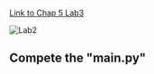 
[Link to Chap 5 Lab3](https://docs.google.com/presentation/d/1r3h2R9JwK9HK_U2Ia-zncL0BSjHV6Giu6ugNJ6yZpgc/edit#slide=id.g16b5233a379_0_41)

![Lab2](https://awesomescreenshot.s3.amazonaws.com/image/1352303/33464184-46b4c7923b49cea2162757c965390b79.png?X-Amz-Algorithm=AWS4-HMAC-SHA256&X-Amz-Credential=AKIAJSCJQ2NM3XLFPVKA%2F20221017%2Fus-east-1%2Fs3%2Faws4_request&X-Amz-Date=20221017T062144Z&X-Amz-Expires=28800&X-Amz-SignedHeaders=host&X-Amz-Signature=835527f97c760147e393f9be580879a59fd65ce1ab6a8181bf71b4c57c33f2ae)

## Compete the "main.py"



